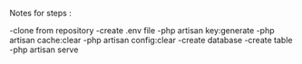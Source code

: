 Notes for steps :

-clone from repository
-create .env file
-php artisan key:generate
-php artisan cache:clear 
-php artisan config:clear
-create database
-create table
-php artisan serve
